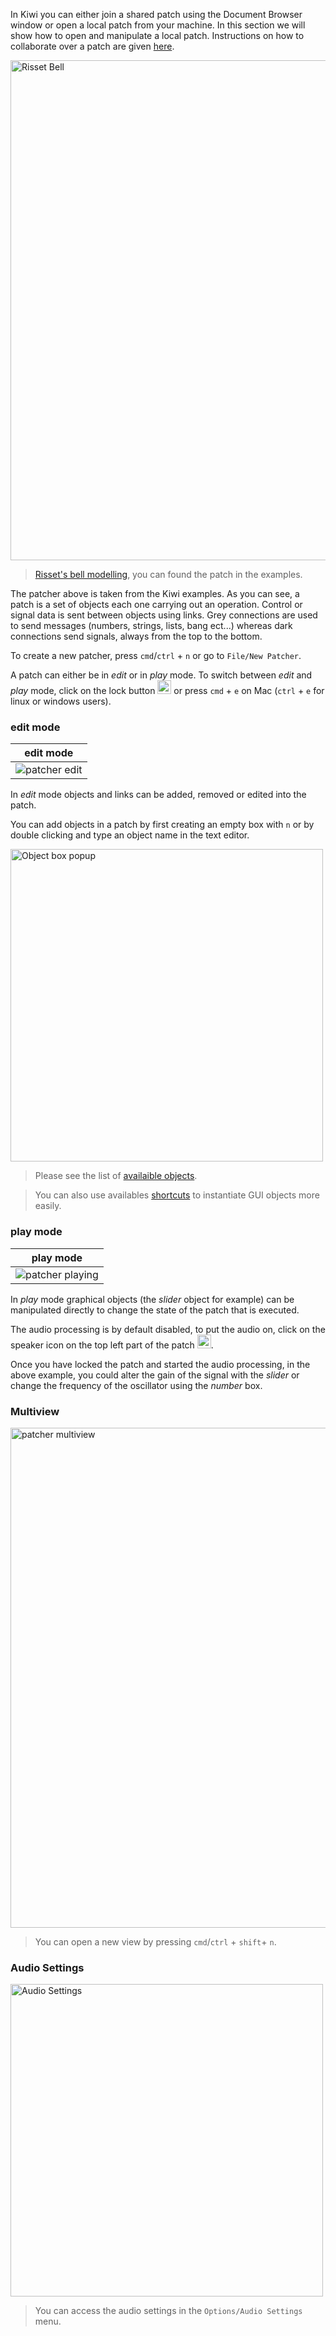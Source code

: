 In Kiwi you can either join a shared patch using the Document Browser window or open a local patch from your machine. In this section we will show how to open and manipulate a local patch. Instructions on how to collaborate over a patch are given [here](collaborate).

<img title="Risset Bell" src="./img/RissetBell.png" width="800px">

> [Risset's bell modelling](http://www.alainbonardi.net/songes/modelisation_eng.htm), you can found the patch in the examples.

The patcher above is taken from the Kiwi examples. As you can see, a patch is a set of objects each one carrying out an operation. Control or signal data is sent between objects using links. Grey connections are used to send messages (numbers, strings, lists, bang ect...) whereas dark connections send signals, always from the top to the bottom.

To create a new patcher, press `cmd`/`ctrl` + `n` or go to `File/New Patcher`.

A patch can either be in *edit* or in *play* mode. To switch between *edit* and *play* mode, click on the lock button
<img title="lock" src="./img/locked.png" height=22px/> or press `cmd` + `e` on Mac (`ctrl` + `e` for linux or windows users).

### edit mode

| edit mode |
|:---:|
| <img alt="patcher edit" src="./img/kiwi_edit_video.gif"/> |

In *edit* mode objects and links can be added, removed or edited into the patch.

You can add objects in a patch by first creating an empty box with `n` or by double clicking and type an object name in the text editor.

<img alt="Object box popup" src="./img/object_box_popup.png" class="centered" width=500px />

> Please see the list of [availaible objects](objects-list).

> You can also use availables [shortcuts](shortcuts) to instantiate GUI objects more easily.

### play mode

| play mode |
|:---:|
| <img alt="patcher playing" src="./img/kiwi_play_video_slider.gif"/> |

In *play* mode graphical objects (the *slider* object for example) can be manipulated directly to change the state of the patch that is executed.

The audio processing is by default disabled, to put the audio on, click on the speaker icon on the top left part of the patch <img title="lock" src="./img/dsp_off.png" height=22px/>.

Once you have locked the patch and started the audio processing, in the above example, you could alter the gain of the signal with the *slider* or change the frequency of the oscillator using the *number* box.

### Multiview

<img alt="patcher multiview" src="./img/patcher_multiview.png" width=800px class="centered"/>

> You can open a new view by pressing `cmd`/`ctrl` + `shift`+ `n`.

### Audio Settings

<img title="Audio Settings" src="./img/audio_settings.png" width=500px class="centered"/>

> You can access the audio settings in the `Options/Audio Settings` menu.
